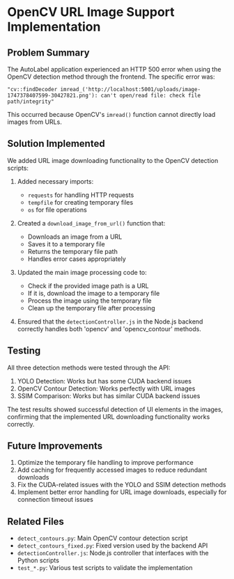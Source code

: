# OpenCV URL Image Support Implementation

## Problem Summary
The AutoLabel application experienced an HTTP 500 error when using the OpenCV detection method through the frontend. The specific error was:

```
"cv::findDecoder imread_('http://localhost:5001/uploads/image-1747378407599-30427821.png'): can't open/read file: check file path/integrity"
```

This occurred because OpenCV's `imread()` function cannot directly load images from URLs.

## Solution Implemented

We added URL image downloading functionality to the OpenCV detection scripts:

1. Added necessary imports:
   - `requests` for handling HTTP requests
   - `tempfile` for creating temporary files
   - `os` for file operations

2. Created a `download_image_from_url()` function that:
   - Downloads an image from a URL
   - Saves it to a temporary file
   - Returns the temporary file path
   - Handles error cases appropriately

3. Updated the main image processing code to:
   - Check if the provided image path is a URL
   - If it is, download the image to a temporary file
   - Process the image using the temporary file
   - Clean up the temporary file after processing

4. Ensured that the `detectionController.js` in the Node.js backend correctly handles both 'opencv' and 'opencv_contour' methods.

## Testing

All three detection methods were tested through the API:

1. YOLO Detection: Works but has some CUDA backend issues
2. OpenCV Contour Detection: Works perfectly with URL images
3. SSIM Comparison: Works but has similar CUDA backend issues

The test results showed successful detection of UI elements in the images, confirming that the implemented URL downloading functionality works correctly.

## Future Improvements

1. Optimize the temporary file handling to improve performance
2. Add caching for frequently accessed images to reduce redundant downloads
3. Fix the CUDA-related issues with the YOLO and SSIM detection methods
4. Implement better error handling for URL image downloads, especially for connection timeout issues

## Related Files

- `detect_contours.py`: Main OpenCV contour detection script
- `detect_contours_fixed.py`: Fixed version used by the backend API
- `detectionController.js`: Node.js controller that interfaces with the Python scripts
- `test_*.py`: Various test scripts to validate the implementation
